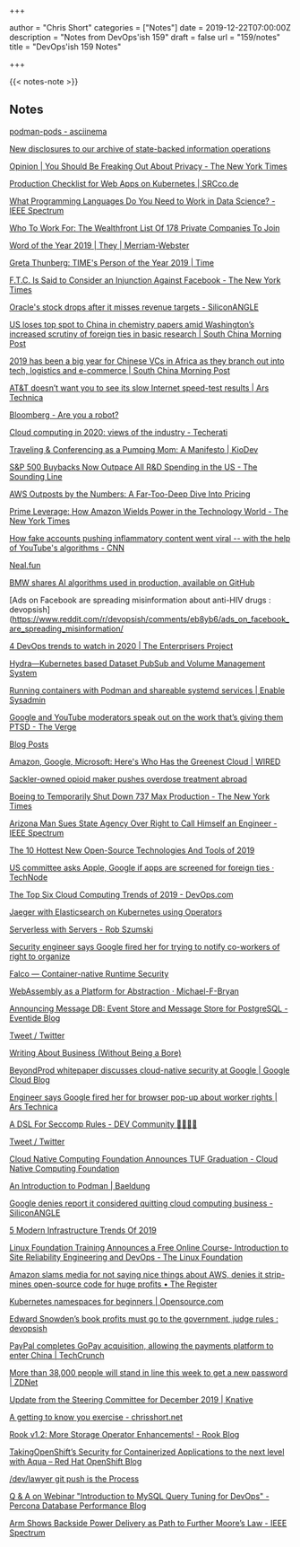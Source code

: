 +++

author = "Chris Short"
categories = ["Notes"]
date = 2019-12-22T07:00:00Z
description = "Notes from DevOps'ish 159"
draft = false
url = "159/notes"
title = "DevOps'ish 159 Notes"

+++

{{< notes-note >}}

## Notes

[podman-pods - asciinema](https://asciinema.org/a/r4VrNI4SNjFH4LyFFSuJQdJB8)

[New disclosures to our archive of state-backed information operations](https://blog.twitter.com/en_us/topics/company/2019/new-disclosures-to-our-archive-of-state-backed-information-operations.html)

[Opinion | You Should Be Freaking Out About Privacy - The New York Times](https://www.nytimes.com/2019/12/20/opinion/privacy-surveillance-video.html)

[Production Checklist for Web Apps on Kubernetes | SRCco.de](https://srcco.de/posts/web-service-on-kubernetes-production-checklist-2019.html)

[What Programming Languages Do You Need to Work in Data Science? - IEEE Spectrum](https://spectrum.ieee.org/view-from-the-valley/at-work/tech-careers/what-skills-do-you-need-to-work-in-data-science)

[Who To Work For: The Wealthfront List Of 178 Private Companies To Join](https://news.crunchbase.com/news/who-to-work-for-the-wealthfront-list-of-178-private-companies-to-join/)

[Word of the Year 2019 | They | Merriam-Webster](https://www.merriam-webster.com/words-at-play/word-of-the-year)

[Greta Thunberg: TIME's Person of the Year 2019 | Time](https://time.com/person-of-the-year-2019-greta-thunberg/?utm_source=reddit.com)

[F.T.C. Is Said to Consider an Injunction Against Facebook - The New York Times](https://www.nytimes.com/2019/12/12/technology/ftc-facebook-injunction.html)

[Oracle's stock drops after it misses revenue targets - SiliconANGLE](https://siliconangle.com/2019/12/12/oracles-stock-drops-misses-revenue-targets/)

[US loses top spot to China in chemistry papers amid Washington’s increased scrutiny of foreign ties in basic research | South China Morning Post](https://www.scmp.com/tech/policy/article/3041994/us-loses-top-spot-china-chemistry-papers-amid-washingtons-increased)

[2019 has been a big year for Chinese VCs in Africa as they branch out into tech, logistics and e-commerce | South China Morning Post](https://www.scmp.com/tech/article/3041975/2019-has-been-big-year-chinese-vcs-africa-they-branch-out-tech-logistics-and-e)

[AT&T doesn’t want you to see its slow Internet speed-test results | Ars Technica](https://arstechnica.com/tech-policy/2019/12/att-drops-out-of-fcc-speed-test-program-so-it-can-hide-bad-results/)

[Bloomberg - Are you a robot?](https://www.bloomberg.com/tosv2.html?vid=&uuid=54e91610-1f5e-11ea-afa1-01fc4ca5961d&url=L25ld3MvYXJ0aWNsZXMvMjAxOS0xMi0xMy90aGllZi1zdG9sZS1wYXlyb2xsLWRhdGEtZm9yLXRob3VzYW5kcy1vZi1mYWNlYm9vay1lbXBsb3llZXM=)

[Cloud computing in 2020: views of the industry - Techerati](https://techerati.com/features-hub/opinions/cloud-computing-2020-predictions-2019-kubernetes-multicloud/)

[Traveling & Conferencing as a Pumping Mom: A Manifesto | KioDev](http://www.kiodev.com/traveling-conferencing-as-a-pumping-mom-a-manifesto/)

[S&P 500 Buybacks Now Outpace All R&D Spending in the US - The Sounding Line](https://thesoundingline.com/sp-500-buybacks-now-outpace-all-rd-spending-in-the-us/)

[AWS Outposts by the Numbers: A Far-Too-Deep Dive Into Pricing](https://medium.com/@ahl/aws-outposts-68e78592c7f8)

[Prime Leverage: How Amazon Wields Power in the Technology World - The New York Times](https://www.nytimes.com/2019/12/15/technology/amazon-aws-cloud-competition.html)

[How fake accounts pushing inflammatory content went viral -- with the help of YouTube's algorithms - CNN](https://www.cnn.com/2019/12/13/tech/youtube-fake-accounts-viral/index.html)

[Neal.fun](https://neal.fun/deep-sea/)

[BMW shares AI algorithms used in production, available on GitHub](https://www.bmwblog.com/2019/12/13/bmw-shares-ai-algorithms-used-in-production-available-on-github/)

[Ads on Facebook are spreading misinformation about anti-HIV drugs : devopsish](https://www.reddit.com/r/devopsish/comments/eb8yb6/ads_on_facebook_are_spreading_misinformation/

[4 DevOps trends to watch in 2020 | The Enterprisers Project](https://enterprisersproject.com/article/2019/12/devops-trends-watch-2020)

[Hydra—Kubernetes based Dataset PubSub and Volume Management System](https://0x65.dev/blog/2019-12-15/hydra-kubernetes-based-dataset-pubsub-and-volume-management-system.html)

[Running containers with Podman and shareable systemd services | Enable Sysadmin](https://www.redhat.com/sysadmin/podman-shareable-systemd-services)

[Google and YouTube moderators speak out on the work that’s giving them PTSD - The Verge](https://www.theverge.com/2019/12/16/21021005/google-youtube-moderators-ptsd-accenture-violent-disturbing-content-interviews-video)

[Blog Posts](https://www.learningfromincidents.io/blog/the-changing-climate-of-resilience-in-software)

[Amazon, Google, Microsoft: Here's Who Has the Greenest Cloud | WIRED](https://www.wired.com/story/amazon-google-microsoft-green-clouds-and-hyperscale-data-centers/)

[Sackler-owned opioid maker pushes overdose treatment abroad](https://apnews.com/6751b84767e8a1ebbaea6cb628ac2a11)

[Boeing to Temporarily Shut Down 737 Max Production - The New York Times](https://www.nytimes.com/2019/12/16/business/boeing-737-max.html)

[Arizona Man Sues State Agency Over Right to Call Himself an Engineer - IEEE Spectrum](https://spectrum.ieee.org/tech-talk/at-work/tech-careers/arizona-engineer-licensing-lawsuit)

[The 10 Hottest New Open-Source Technologies And Tools of 2019](https://www.crn.com/slide-shows/applications-os/the-10-hottest-new-open-source-technologies-and-tools-of-2019)

[US committee asks Apple, Google if apps are screened for foreign ties · TechNode](https://technode.com/2019/12/16/us-committee-asks-apple-google-if-apps-are-screened-for-foreign-ties/)

[The Top Six Cloud Computing Trends of 2019 - DevOps.com](https://devops.com/the-top-six-cloud-computing-trends-of-2019/)

[Jaeger with Elasticsearch on Kubernetes using Operators](https://medium.com/jaegertracing/jaeger-with-elasticsearch-on-kubernetes-using-operators-268863fd4346)

[Serverless with Servers - Rob Szumski](https://robszumski.com/serverless-with-servers/)

[Security engineer says Google fired her for trying to notify co-workers of right to organize](https://www.nbcnews.com/news/all/security-engineer-says-google-fired-her-trying-notify-co-workers-n1103031)

[Falco — Container-native Runtime Security](https://falco.org/blog/falco-security-audit/)

[WebAssembly as a Platform for Abstraction · Michael-F-Bryan](http://adventures.michaelfbryan.com/posts/wasm-as-a-platform-for-abstraction/)

[Announcing Message DB: Event Store and Message Store for PostgreSQL - Eventide Blog](https://blog.eventide-project.org/articles/announcing-message-db/)

[Tweet / Twitter](https://mobile.twitter.com/eiais/status/1206937188409044993)

[Writing About Business (Without Being a Bore)](https://hbr.org/2019/12/writing-about-business-without-being-a-bore)

[BeyondProd whitepaper discusses cloud-native security at Google | Google Cloud Blog](https://cloud.google.com/blog/products/identity-security/beyondprod-whitepaper-discusses-cloud-native-security-at-google)

[Engineer says Google fired her for browser pop-up about worker rights | Ars Technica](https://arstechnica.com/tech-policy/2019/12/engineer-says-google-fired-her-for-browser-pop-up-about-worker-rights/)

[A DSL For Seccomp Rules - DEV Community 👩‍💻👨‍💻](https://dev.to/rkeene/a-dsl-for-seccomp-rules-nk0)

[Tweet / Twitter](https://mobile.twitter.com/Werner/status/1207237902268166144)

[Cloud Native Computing Foundation Announces TUF Graduation - Cloud Native Computing Foundation](https://www.cncf.io/announcement/2019/12/18/cloud-native-computing-foundation-announces-tuf-graduation/)

[An Introduction to Podman | Baeldung](https://www.baeldung.com/podman-intro)

[Google denies report it considered quitting cloud computing business - SiliconANGLE](https://siliconangle.com/2019/12/17/google-denies-report-considered-quitting-cloud-computing-business/)

[5 Modern Infrastructure Trends Of 2019](https://www.forbes.com/sites/janakirammsv/2019/12/17/5-modern-infrastructure-trends-of-2019/#756283246a7c)

[Linux Foundation Training Announces a Free Online Course- Introduction to Site Reliability Engineering and DevOps - The Linux Foundation](https://www.linuxfoundation.org/press-release/2019/12/linux-foundation-training-announces-a-free-online-course-introduction-to-site-reliability-engineering-and-devops/)

[Amazon slams media for not saying nice things about AWS, denies it strip-mines open-source code for huge profits • The Register](https://www.theregister.co.uk/2019/12/18/aws_blames_the_media/)

[Kubernetes namespaces for beginners | Opensource.com](https://opensource.com/article/19/12/kubernetes-namespaces)

[Edward Snowden’s book profits must go to the government, judge rules : devopsish](https://www.reddit.com/r/devopsish/comments/ecxi44/edward_snowdens_book_profits_must_go_to_the/)

[PayPal completes GoPay acquisition, allowing the payments platform to enter China | TechCrunch](https://techcrunch.com/2019/12/19/paypal-completes-gopay-acquisition-allowing-the-payments-platform-to-enter-china/)

[More than 38,000 people will stand in line this week to get a new password | ZDNet](https://www.zdnet.com/article/more-than-38000-people-will-stand-in-line-this-week-to-get-a-new-password/)

[Update from the Steering Committee for December 2019 | Knative](https://knative.dev/blog/2019/12/18/update-from-the-steering-committee-for-december-2019/)

[A getting to know you exercise - chrisshort.net](https://chrisshort.net/a-getting-to-know-you-exercise/)

[Rook v1.2: More Storage Operator Enhancements! - Rook Blog](https://blog.rook.io/rook-v1-2-more-storage-operator-enhancements-840420a08270)

[TakingOpenShift’s Security for Containerized Applications to the next level with Aqua – Red Hat OpenShift Blog](https://blog.openshift.com/takingopenshifts-security-for-containerized-applications-to-the-next-level-with-aqua/)

[/dev/lawyer git push is the Process](https://writing.kemitchell.com/2019/12/07/git-push-Process.html)

[Q & A on Webinar "Introduction to MySQL Query Tuning for DevOps" - Percona Database Performance Blog](https://www.percona.com/blog/2019/12/19/q-a-on-webinar-introduction-to-mysql-query-tuning-for-devops/)

[Arm Shows Backside Power Delivery as Path to Further Moore’s Law - IEEE Spectrum](https://spectrum.ieee.org/nanoclast/semiconductors/design/arm-shows-backside-power-delivery-as-path-to-further-moores-law)
